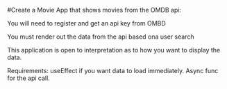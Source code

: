 #Create a Movie App that shows movies from the OMDB api:

You will need to register and get an api key from OMBD

You must render out the data from the api based ona user search

This application is open to interpretation as to how you want to display the data.

Requirements: useEffect if you want data to load immediately. Async func for the api call.

